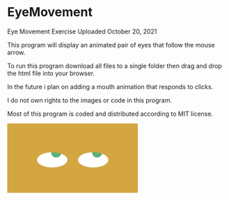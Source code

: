 # EyeMovement
Eye Movement Exercise
Uploaded October 20, 2021

This program will display an animated pair of eyes that
follow the mouse arrow.

To run this program download all files to a single folder 
then drag and drop the html file into your browser.

In the future i plan on adding a mouth animation that 
responds to clicks.

I do not own rights to the images or code in this program.

Most of this program is coded and distributed according to MIT license.

<img src="eyes.png" width='300'/>


